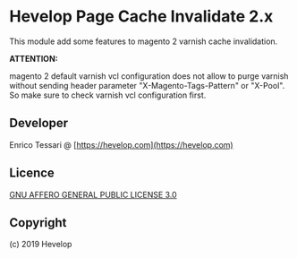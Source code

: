 Hevelop Page Cache Invalidate 2.x
=====================

This module add some features to magento 2 varnish cache invalidation.

**ATTENTION:**

magento 2 default varnish vcl configuration does not allow to purge varnish without sending header parameter "X-Magento-Tags-Pattern" or "X-Pool".
So make sure to check varnish vcl configuration first.

Developer
---------
Enrico Tessari @ [https://hevelop.com](https://hevelop.com)

Licence
-------
[GNU AFFERO GENERAL PUBLIC LICENSE 3.0](https://www.gnu.org/licenses/agpl-3.0.en.html)

Copyright
---------
(c) 2019 Hevelop